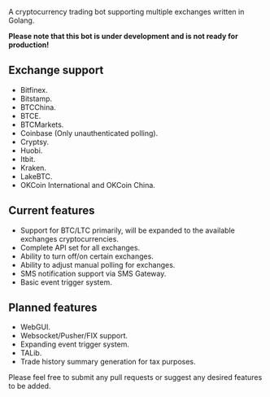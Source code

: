 A cryptocurrency trading bot supporting multiple exchanges written in Golang. 

**Please note that this bot is under development and is not ready for production!**

## Exchange support
+ Bitfinex.
+ Bitstamp.
+ BTCChina.
+ BTCE.
+ BTCMarkets.
+ Coinbase (Only unauthenticated polling).
+ Cryptsy.
+ Huobi.
+ Itbit.
+ Kraken.
+ LakeBTC.
+ OKCoin International and OKCoin China.

## Current features
+ Support for BTC/LTC primarily, will be expanded to the available exchanges cryptocurrencies.
+ Complete API set for all exchanges.
+ Ability to turn off/on certain exchanges.
+ Ability to adjust manual polling for exchanges.
+ SMS notification support via SMS Gateway.
+ Basic event trigger system.

## Planned features
+ WebGUI.
+ Websocket/Pusher/FIX support.
+ Expanding event trigger system.
+ TALib.
+ Trade history summary generation for tax purposes.

Please feel free to submit any pull requests or suggest any desired features to be added.
